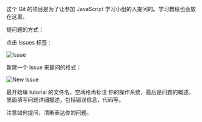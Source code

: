 这个 Git 的项目是为了让参加 JavaScript 学习小组的人提问的。学习教程也会放在这里。  

提问题的方式：

点击 Issues 标签：

![Issue](http://thinkingincrowd.u.qiniudn.com/javascript-study-group-issue.png)

新建一个 Issue 来提问的格式：

![New Issue](http://thinkingincrowd.u.qiniudn.com/javascript-study-group-new-issue.png)

最开始填 tutorial 的文件名，空两格再标注 你的操作系统，最后是问题的概述。里面填写问题详细描述，包括错误信息，代码等。  

注意如何提问，清晰表达你的问题。
